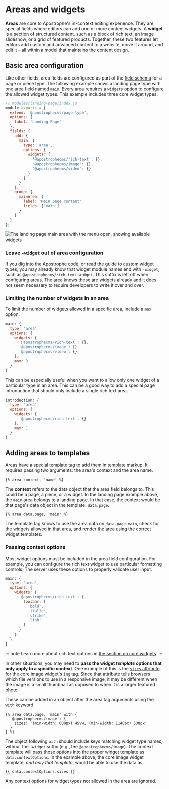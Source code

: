 # Areas and widgets

**Areas** are core to Apostrophe's in-context editing experience. They are special fields where editors can add one or more content widgets. A **widget** is a section of structured content, such as a block of rich text, an image slideshow, or a grid of featured products. Together, these two features let editors add custom and advanced content to a website, move it around, and edit it &ndash; all within a model that maintains the content design.

## Basic area configuration

Like other fields, area fields are configured as part of the [field schema](/guide/content-schema.md) for a page or piece type. The following example shows a landing page type with one area field named `main`. Every area requires a `widgets` option to configure the allowed widget types. This example includes three core widget types.

```js
// modules/landing-page/index.js
module.exports = {
  extend: '@apostrophecms/page-type',
  options: {
    label: 'Landing Page'
  },
  fields: {
    add: {
      main: {
        type: 'area',
        options: {
          widgets: {
            '@apostrophecms/rich-text': {},
            '@apostrophecms/image': {},
            '@apostrophecms/video': {}
          }
        }
      }
    },
    group: {
      mainArea: {
        label: 'Main page content'
        fields: ['main']
      }
    }
  }
};
```

![The landing page main area with the menu open, showing available widgets](/images/area-in-context.jpg)

### Leave `-widget` out of area configuration

If you dig into the Apostrophe code, or read the guide to custom widget types, you may already know that widget module names end with `-widget`, such as `@apostrophecms/rich-text-widget`. This suffix is left off when configuring areas. The area knows these are widgets already and it does not seem necessary to require developers to write it over and over.

### Limiting the number of widgets in an area

To limit the number of widgets allowed in a specific area, include a `max` option.

```javascript
main: {
  type: 'area',
  options: {
    widgets: {
      '@apostrophecms/rich-text': {},
      '@apostrophecms/image': {},
      '@apostrophecms/video': {}
    },
    max: 3
  }
}
```

This can be especially useful when you want to allow only one widget of a particular type in an area. This can be a good way to add a special page introduction that should only include a single rich text area.

```javascript
introduction: {
  type: 'area',
  options: {
    widgets: {
      '@apostrophecms/rich-text': {}
    },
    max: 1
  }
}
```

## Adding areas to templates

Areas have a special template tag to add them in template markup. It requires passing two arguments: the area's context and the area name.

```django
{% area context, 'name' %}
```

The **context** refers to the data object that the area field belongs to. This could be a page, a piece, or a widget. In the landing page example above, the `main` area belongs to a landing page. In that case, the context would be that page's data object in the template: `data.page`.

```django
{% area data.page, 'main' %}
```

The template tag knows to use the area data on `data.page.main`, check for the widgets allowed in that area, and render the area using the correct widget templates.

### Passing context options

Most widget options must be included in the area field configuration. For example, you can configure the rich text widget to use particular formatting controls. The server uses these options to properly validate user input.

```javascript
main: {
  type: 'area',
  options: {
    widgets: {
      '@apostrophecms/rich-text': {
        toolbar: [
          'bold',
          'italic',
          'strike',
          'link'
        ]
      }
    }
  }
}
```

::: note
Learn more about rich text options in [the section on core widgets](/guide/core-widgets.md).
:::

In other situations, you may need to **pass the widget *template* options that only apply to a specific context**. One example of this is the [`sizes` attribute](https://developer.mozilla.org/en-US/docs/Web/HTML/Element/img#attr-sizes) for the core image widget's `img` tag. Since that attribute tells browsers which file versions to use in a responsive image, it may be different when the image is a small thumbnail as opposed to when it is a larger featured photo.

These can be added in an object after the area tag arguments using the `with` keyword.

```django
{% area data.page, 'main' with {
  '@apostrophecms/image': {
    sizes: '(min-width: 600px) 45vw, (min-width: 1140px) 530px'
  }
} %}
```

The object following `with` should include keys matching widget type names, without the `-widget` suffix (e.g., the `@apostrophecms/image`). The context template will pass those options into the proper widget template as `data.contextOptions`. In the example above, the core image widget template, *and only that template*, would be able to use the data as:

```django
{{ data.contextOptions.sizes }}
```

Any context options for widget types not allowed in the area are ignored.
